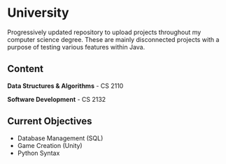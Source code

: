 # University

Progressively updated repository to upload projects throughout my computer science degree. These are mainly disconnected projects with a purpose of testing various features within Java.


## Content

**Data Structures & Algorithms** - CS 2110

**Software Development** - CS 2132

## Current Objectives

* Database Management (SQL)
* Game Creation (Unity)
* Python Syntax
